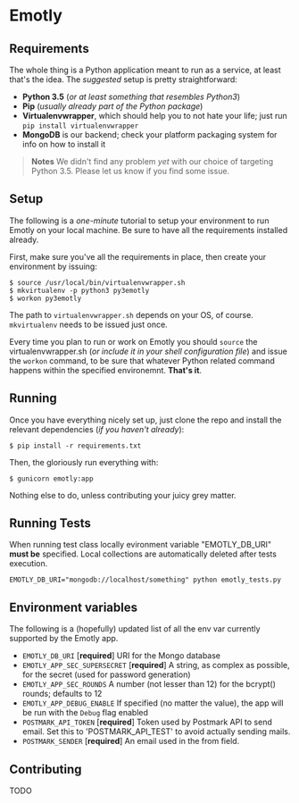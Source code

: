 # Emotly

## Requirements

The whole thing is a Python application meant to run as a service, at least that's the idea. The *suggested* setup is pretty straightforward:

- **Python 3.5** (*or at least something that resembles Python3*)
- **Pip** (*usually already part of the Python package*)
- **Virtualenvwrapper**, which should help you to not hate your life; just run `pip install virtualenvwrapper`
- **MongoDB** is our backend; check your platform packaging system for info on how to install it

> **Notes**
> We didn't find any problem *yet* with our choice of targeting Python 3.5.
> Please let us know if you find some issue.

## Setup

The following is a *one-minute* tutorial to setup your environment to run Emotly on your local machine. Be sure to have all the requirements installed already.

First, make sure you've all the requirements in place, then create your environment by issuing:

```
$ source /usr/local/bin/virtualenvwrapper.sh
$ mkvirtualenv -p python3 py3emotly
$ workon py3emotly
```

The path to `virtualenvwrapper.sh` depends on your OS, of course. `mkvirtualenv` needs to be issued just once.

Every time you plan to run or work on Emotly you should `source` the virtualenvwrapper.sh (*or include it in your shell configuration file*) and issue the `workon` command, to be sure that whatever Python related command happens within the specified environemnt. **That's it**.

## Running

Once you have everything nicely set up, just clone the repo and install the relevant dependencies (*if you haven't already*):
```
$ pip install -r requirements.txt
```
Then, the gloriously run everything with:
```
$ gunicorn emotly:app
```
Nothing else to do, unless contributing your juicy grey matter.

## Running Tests

When running test class locally evironment variable "EMOTLY_DB_URI" **must be** specified. Local collections are automatically deleted after tests execution.
```
EMOTLY_DB_URI="mongodb://localhost/something" python emotly_tests.py
```

## Environment variables
The following is a (hopefully) updated list of all the env var currently supported by the Emotly app.

* `EMOTLY_DB_URI` [**required**] URI for the Mongo database
* `EMOTLY_APP_SEC_SUPERSECRET` [**required**] A string, as complex as possible, for the secret (used for password generation)
* `EMOTLY_APP_SEC_ROUNDS` A number (not lesser than 12) for the bcrypt() rounds; defaults to 12
* `EMOTLY_APP_DEBUG_ENABLE` If specified (no matter the value), the app will be run with the `Debug` flag enabled
* `POSTMARK_API_TOKEN` [**required**] Token used by Postmark API to send email. Set this to 'POSTMARK_API_TEST' to avoid actually sending mails.
* `POSTMARK_SENDER` [**required**] An email used in the from field.

## Contributing

TODO

